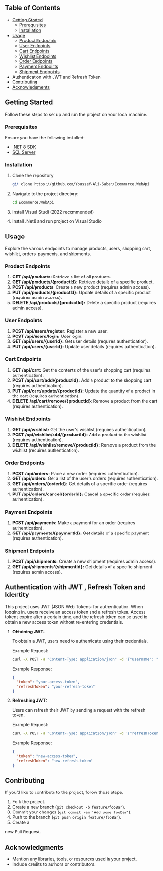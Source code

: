 






## Table of Contents

- [Getting Started](#getting-started)
  - [Prerequisites](#prerequisites)
  - [Installation](#installation)
- [Usage](#usage)
  - [Product Endpoints](#product-endpoints)
  - [User Endpoints](#user-endpoints)
  - [Cart Endpoints](#cart-endpoints)
  - [Wishlist Endpoints](#wishlist-endpoints)
  - [Order Endpoints](#order-endpoints)
  - [Payment Endpoints](#payment-endpoints)
  - [Shipment Endpoints](#shipment-endpoints)
- [Authentication with JWT and Refresh Token](#authentication-with-jwt-and-refresh-token)
- [Contributing](#contributing)
- [Acknowledgments](#acknowledgments)

## Getting Started

Follow these steps to set up and run the project on your local machine.

### Prerequisites

Ensure you have the following installed:

- [.NET 8 SDK](https://dotnet.microsoft.com/download)
- [SQL Server](https://www.microsoft.com/en-us/sql-server/sql-server-downloads)

### Installation

1. Clone the repository:

   ```bash
   git clone https://github.com/Youssef-Ali-Saber/Ecommerce.WebApi
   ```

2. Navigate to the project directory:

   ```bash
   cd Ecommerce.WebApi
   ```

3. install Visual Studi (2022 recommended)
 
4. install .Net8 and run project on Visual Studio 

## Usage

Explore the various endpoints to manage products, users, shopping cart, wishlist, orders, payments, and shipments.

### Product Endpoints

1. **GET /api/products:** Retrieve a list of all products.
2. **GET /api/products/{productId}:** Retrieve details of a specific product.
3. **POST /api/products:** Create a new product (requires admin access).
4. **PUT /api/products/{productId}:** Update details of a specific product (requires admin access).
5. **DELETE /api/products/{productId}:** Delete a specific product (requires admin access).

### User Endpoints

1. **POST /api/users/register:** Register a new user.
2. **POST /api/users/login:** User login.
3. **GET /api/users/{userId}:** Get user details (requires authentication).
4. **PUT /api/users/{userId}:** Update user details (requires authentication).

### Cart Endpoints

1. **GET /api/cart:** Get the contents of the user's shopping cart (requires authentication).
2. **POST /api/cart/add/{productId}:** Add a product to the shopping cart (requires authentication).
3. **PUT /api/cart/update/{productId}:** Update the quantity of a product in the cart (requires authentication).
4. **DELETE /api/cart/remove/{productId}:** Remove a product from the cart (requires authentication).

### Wishlist Endpoints

1. **GET /api/wishlist:** Get the user's wishlist (requires authentication).
2. **POST /api/wishlist/add/{productId}:** Add a product to the wishlist (requires authentication).
3. **DELETE /api/wishlist/remove/{productId}:** Remove a product from the wishlist (requires authentication).

### Order Endpoints

1. **POST /api/orders:** Place a new order (requires authentication).
2. **GET /api/orders:** Get a list of the user's orders (requires authentication).
3. **GET /api/orders/{orderId}:** Get details of a specific order (requires authentication).
4. **PUT /api/orders/cancel/{orderId}:** Cancel a specific order (requires authentication).

### Payment Endpoints

1. **POST /api/payments:** Make a payment for an order (requires authentication).
2. **GET /api/payments/{paymentId}:** Get details of a specific payment (requires authentication).

### Shipment Endpoints

1. **POST /api/shipments:** Create a new shipment (requires admin access).
2. **GET /api/shipments/{shipmentId}:** Get details of a specific shipment (requires admin access).

## Authentication with JWT , Refresh Token and Identity

This project uses JWT (JSON Web Tokens) for authentication. When logging in, users receive an access token and a refresh token. Access tokens expire after a certain time, and the refresh token can be used to obtain a new access token without re-entering credentials.

1. **Obtaining JWT:**

   To obtain a JWT, users need to authenticate using their credentials.

   Example Request:

   ```bash
   curl -X POST -H "Content-Type: application/json" -d '{"username": "your-username", "password": "your-password"}' http://localhost:5000/api/users/login
   ```

   Example Response:

   ```json
   {
     "token": "your-access-token",
     "refreshToken": "your-refresh-token"
   }
   ```

2. **Refreshing JWT:**

   Users can refresh their JWT by sending a request with the refresh token.

   Example Request:

   ```bash
   curl -X POST -H "Content-Type: application/json" -d '{"refreshToken": "your-refresh-token"}' http://localhost:5000/api/token/refresh
   ```

   Example Response:

   ```json
   {
     "token": "new-access-token",
     "refreshToken": "new-refresh-token"
   }
   ```

## Contributing

If you'd like to contribute to the project, follow these steps:

1. Fork the project.
2. Create a new branch (`git checkout -b feature/fooBar`).
3. Commit your changes (`git commit -am 'Add some fooBar'`).
4. Push to the branch (`git push origin feature/fooBar`).
5. Create a

 new Pull Request.


## Acknowledgments

- Mention any libraries, tools, or resources used in your project.
- Include credits to authors or contributors.

